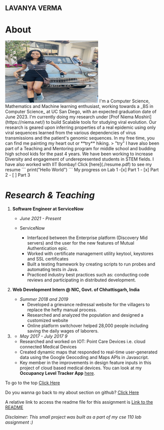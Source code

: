 
## LAVANYA VERMA
# About
<img src="me.jpeg" height="200" width = "300">
	I'm a Computer Science, Mathematics and Machine learning enthusiast, working towards a _BS in Computer Science_ at UC San Diego, with an expected graduation date of June 2023.
	 I'm currently doing my research under [Prof Niema Moshiri](https://niema.net/) to build Scalable tools for studying viral evolution. Our research is geared upon inferring properties of a real epidemic using only viral sequences learned from the various dependencies of virus transmissions and the patient's genomic sequences. In my free time, you can find me painting my heart out or **try** hiking.
				    > "try"
	  I have also been part of a Teaching and Mentoring program for middle school and budding high school kids for the past 4 years. We have been working to increase Diversity and engagement of underepresented students in STEM fields.
	 I have also worked with IIT Bombay! Click [here](./resume.pdf) to see my resume
```
print("Hello World")
```
 My progress on Lab 1
-[x] Part 1
- [x] Part 2
- [ ] Part 3

# ***Research & Teaching***
1. **Software Engineer at ServiceNow**
   * _June 2021 - Present_
   
    * ServiceNow
      - Interfaced between the Enterprise platform (Discovery Mid servers) and the user for the new features of Mutual Authentication epic.
      - Worked with certificate management utility keytool, keystores and SSL certificates 
      - Built a testing framework by creating scripts to run probes and automating tests in Java.
      - Practiced industry best practices such as: conducting code reviews and participating in distributed development.  

2. **Web Development Intern @ NIC, Govt. of Chhattisgarh, India**
   * _Summer 2018 and 2019_ 
     - Developed a grievance redressal website for the villagers to replace the hefty manual process.
     - Researched and analyzed the population and designed a customized website
     - Online platform switchover helped 28,000 people including saving the daily wages of laborers.
     
3.  * _May 2017 - July 2017 9_ 
     - Researched and worked on IOT: Point Care Devices i.e.
cloud connected Medical Devices
     - Created dynamic maps that responded to real-time user-generated data using the Google Geocoding and Maps APIs in Javascript.
     - Key member in the improvements in design feature inputs in this project of cloud based medical devices.
You can look at my **Occupancy Level Tracker App** [here](https://github.com/FiendFyre5/Occupancy_Level_Tracker).

To go to the top [Click Here](#about)

Do you wanna go back to my about section on github? [Click Here](https://github.com/FiendFyre5/cse110Page/blob/add-gitignore/index.md#about)

A relative link to access the readme file for this assignment is [Link to the README](README.md)

*Disclaimer: This small project was built as a part of my cse 110 lab assignment :)*

